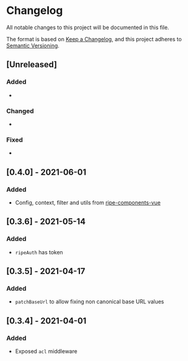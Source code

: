 # Changelog

All notable changes to this project will be documented in this file.

The format is based on [Keep a Changelog](https://keepachangelog.com/en/1.0.0/),
and this project adheres to [Semantic Versioning](https://semver.org/spec/v2.0.0.html).

## [Unreleased]

### Added

*

### Changed

*

### Fixed

*

## [0.4.0] - 2021-06-01

### Added

* Config, context, filter and utils from [ripe-components-vue](https://github.com/ripe-tech/ripe-components-vue)

## [0.3.6] - 2021-05-14

### Added

* `ripeAuth` has token

## [0.3.5] - 2021-04-17

### Added

* `patchBaseUrl` to allow fixing non canonical base URL values

## [0.3.4] - 2021-04-01

### Added

* Exposed `acl` middleware
